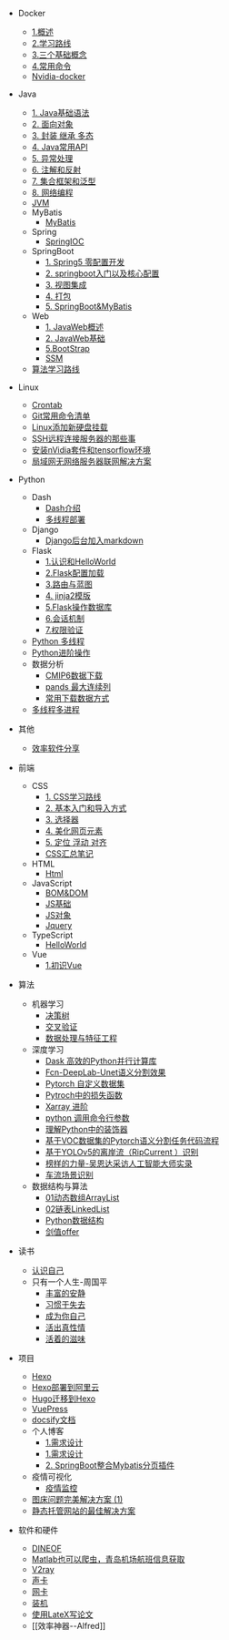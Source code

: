 - Docker
  - [1.概述](././Docker/1.概述.md)
  - [2.学习路线](././Docker/2.学习路线.md)
  - [3.三个基础概念](././Docker/3.三个基础概念.md)
  - [4.常用命令](././Docker/4.常用命令.md)
  - [Nvidia-docker](././Docker/Nvidia-docker.md)
- Java
  - [1. Java基础语法](././Java/1.%20Java基础语法.md)
  - [2. 面向对象](././Java/2.%20面向对象.md)
  - [3. 封装 继承 多态](././Java/3.%20封装%20继承%20多态.md)
  - [4. Java常用API](././Java/4.%20Java常用API.md)
  - [5. 异常处理](././Java/5.%20异常处理.md)
  - [6. 注解和反射](././Java/6.%20注解和反射.md)
  - [7. 集合框架和泛型](././Java/7.%20集合框架和泛型.md)
  - [8. 网络编程](././Java/8.%20网络编程.md)
  - [JVM](././Java/JVM.md)
  - MyBatis
    - [MyBatis](././Java/MyBatis/MyBatis.md)
  - Spring
    - [SpringIOC](././Java/Spring/SpringIOC.md)
  - SpringBoot
    - [1. Spring5 零配置开发](././Java/SpringBoot/1.%20Spring5%20零配置开发.md)
    - [2. springboot入门以及核心配置](././Java/SpringBoot/2.%20springboot入门以及核心配置.md)
    - [3. 视图集成](././Java/SpringBoot/3.%20视图集成.md)
    - [4. 打包](././Java/SpringBoot/4.%20打包.md)
    - [5. SpringBoot&MyBatis](././Java/SpringBoot/5.%20SpringBoot&MyBatis.md)
  - Web
    - [1. JavaWeb概述](././Java/Web/1.%20JavaWeb概述.md)
    - [2. JavaWeb基础](././Java/Web/2.%20JavaWeb基础.md)
    - [5.BootStrap](././Java/Web/5.BootStrap.md)
    - [SSM](././Java/Web/SSM.md)
  - [算法学习路线](././Java/算法学习路线.md)
- Linux
  - [Crontab](././Linux/Crontab.md)
  - [Git常用命令清单](././Linux/Git常用命令清单.md)
  - [Linux添加新硬盘挂载](././Linux/Linux添加新硬盘挂载.md)
  - [SSH远程连接服务器的那些事](././Linux/SSH远程连接服务器的那些事.md)
  - [安装nVidia套件和tensorflow环境](././Linux/安装nVidia套件和tensorflow环境.md)
  - [局域网无网络服务器联网解决方案](././Linux/局域网无网络服务器联网解决方案.md)
- Python
  - Dash
    - [Dash介绍](././Python/Dash/Dash介绍.md)
    - [多线程部署](././Python/Dash/多线程部署.md)
  - Django
    - [Django后台加入markdown](././Python/Django/Django后台加入markdown.md)
  - Flask
    - [1.认识和HelloWorld](././Python/Flask/1.认识和HelloWorld.md)
    - [2.Flask配置加载](././Python/Flask/2.Flask配置加载.md)
    - [3.路由与蓝图](././Python/Flask/3.路由与蓝图.md)
    - [4. jinja2模版](././Python/Flask/4.%20jinja2模版.md)
    - [5.Flask操作数据库](././Python/Flask/5.Flask操作数据库.md)
    - [6.会话机制](././Python/Flask/6.会话机制.md)
    - [7.权限验证](././Python/Flask/7.权限验证.md)
  - [Python 多线程](././Python/Python%20多线程.md)
  - [Python进阶操作](././Python/Python进阶操作.md)
  - 数据分析
    - [CMIP6数据下载](././Python/数据分析/CMIP6数据下载.md)
    - [pands 最大连续列](././Python/数据分析/pands%20最大连续列.md)
    - [常用下载数据方式](././Python/数据分析/常用下载数据方式.md)
  - [多线程多进程](././Python/多线程多进程.md)

- 其他
  - [效率软件分享](././其他/效率软件分享.md)
- 前端
  - CSS
    - [1. CSS学习路线](././前端/CSS/1.%20CSS学习路线.md)
    - [2. 基本入门和导入方式](././前端/CSS/2.%20基本入门和导入方式.md)
    - [3. 选择器](././前端/CSS/3.%20选择器.md)
    - [4. 美化网页元素](././前端/CSS/4.%20美化网页元素.md)
    - [5. 定位 浮动 对齐](././前端/CSS/5.%20定位%20浮动%20对齐.md)
    - [CSS汇总笔记](././前端/CSS/CSS汇总笔记.md)
  - HTML
    - [Html](././前端/HTML/Html.md)
  - JavaScript
    - [BOM&DOM](././前端/JavaScript/BOM&DOM.md)
    - [JS基础](././前端/JavaScript/JS基础.md)
    - [JS对象](././前端/JavaScript/JS对象.md)
    - [Jquery](././前端/JavaScript/Jquery.md)
  - TypeScript
    - [HelloWorld](././前端/TypeScript/HelloWorld.md)
  - Vue
    - [1.初识Vue](././前端/Vue/1.初识Vue.md)
- 算法
  - 机器学习
    - [决策树](././算法/机器学习/决策树.md)
    - [交叉验证](././算法/机器学习/交叉验证.md)
    - [数据处理与特征工程](././算法/机器学习/数据处理与特征工程.md)
  - 深度学习
    - [Dask 高效的Python并行计算库](././算法/深度学习/Dask%20高效的Python并行计算库.md)
    - [Fcn-DeepLab-Unet语义分割效果](././算法/深度学习/Fcn-DeepLab-Unet语义分割效果.md)
    - [Pytorch 自定义数据集](././算法/深度学习/Pytorch%20自定义数据集.md)
    - [Pytroch中的损失函数](././算法/深度学习/Pytroch中的损失函数.md)
    - [Xarray 进阶](././算法/深度学习/Xarray%20进阶.md)
    - [python 调用命令行参数](././算法/深度学习/python%20调用命令行参数.md)
    - [理解Python中的装饰器](././算法/深度学习/理解Python中的装饰器.md)
    - [基于VOC数据集的Pytorch语义分割任务代码流程](././算法/深度学习/基于VOC数据集的Pytorch语义分割任务代码流程.md)
    - [基于YOLOv5的离岸流（RipCurrent ）识别](././算法/深度学习/基于YOLOv5的离岸流（RipCurrent%20）识别.md)
    - [榜样的力量-吴恩达采访人工智能大师实录](././算法/深度学习/榜样的力量-吴恩达采访人工智能大师实录.md)
    - [车流场景识别](././算法/深度学习/车流场景识别.md)
  - 数据结构与算法
    - [01动态数组ArrayList](././算法/数据结构与算法/01动态数组ArrayList.md)
    - [02链表LinkedList](././算法/数据结构与算法/02链表LinkedList.md)
    - [Python数据结构](././算法/数据结构与算法/Python数据结构.md)
    - [剑值offer](././算法/数据结构与算法/剑值offer.md)

- 读书
  - [认识自己](././读书/认识自己.md)
  - 只有一个人生-周国平
    - [丰富的安静](././读书/只有一个人生-周国平/丰富的安静.md)
    - [习惯于失去](././读书/只有一个人生-周国平/习惯于失去.md)
    - [成为你自己](././读书/只有一个人生-周国平/成为你自己.md)
    - [活出真性情](././读书/只有一个人生-周国平/活出真性情.md)
    - [活着的滋味](././读书/只有一个人生-周国平/活着的滋味.md)
- 项目
  - [Hexo](././项目/Hexo.md)
  - [Hexo部署到阿里云](././项目/Hexo部署到阿里云.md)
  - [Hugo迁移到Hexo](././项目/Hugo迁移到Hexo.md)
  - [VuePress](././项目/VuePress.md)
  - [docsify文档](././项目/docsify文档.md)
  - 个人博客
    - [1.需求设计](././项目/个人博客/1.需求设计)
    - [1.需求设计](././项目/个人博客/1.需求设计.md)
    - [2. SpringBoot整合Mybatis分页插件](././项目/个人博客/2.%20SpringBoot整合Mybatis分页插件.md)
  - 疫情可视化
    - [疫情监控](././项目/疫情可视化/疫情监控.md)
  - [图床问题完美解决方案 (1)](././项目/图床问题完美解决方案%20(1).md)
  - [静态托管网站的最佳解决方案](././项目/静态托管网站的最佳解决方案.md)
- 软件和硬件
  - [DINEOF](././软件和硬件/DINEOF.md)
  - [Matlab也可以爬虫，青岛机场航班信息获取](././软件和硬件/Matlab也可以爬虫，青岛机场航班信息获取.md)
  - [V2ray](././软件和硬件/V2ray.md)
  - [声卡](././软件和硬件/声卡.md)
  - [网卡](././软件和硬件/网卡.md)
  - [装机](././软件和硬件/装机.md)
  - [使用LateX写论文](././软件和硬件/使用LateX写论文.md)
  - [[效率神器--Alfred]]